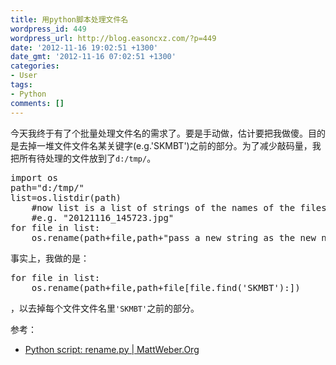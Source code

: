 ```yaml
---
title: 用python脚本处理文件名
wordpress_id: 449
wordpress_url: http://blog.easoncxz.com/?p=449
date: '2012-11-16 19:02:51 +1300'
date_gmt: '2012-11-16 07:02:51 +1300'
categories:
- User
tags:
- Python
comments: []
---
```

<p>今天我终于有了个批量处理文件名的需求了。要是手动做，估计要把我做傻。目的是去掉一堆文件文件名某关键字(e.g.'SKMBT')之前的部分。为了减少敲码量，我把所有待处理的文件放到了<code>d:/tmp/</code>。</p>
<pre lang="python">import os
path="d:/tmp/"
list=os.listdir(path)
    #now list is a list of strings of the names of the files, 
    #e.g. "20121116_145723.jpg"
for file in list:
    os.rename(path+file,path+"pass a new string as the new name - "+file)</pre>
<p>事实上，我做的是：</p>
<pre lang="python">for file in list:
    os.rename(path+file,path+file[file.find('SKMBT'):])</pre>
<p>，以去掉每个文件文件名里<code>'SKMBT'</code>之前的部分。</p>
<p>参考：</p>
<ul>
<li><a href="http://www.mattweber.org/2007/03/04/python-script-renamepy/">Python script: rename.py | MattWeber.Org</a></li>
</ul>
